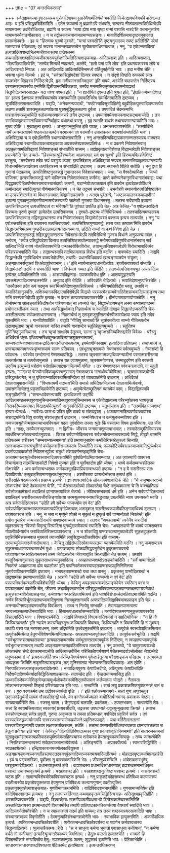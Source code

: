 +++
title = "07 अन्तरधिकरणम्"

+++
नन्वेतद्वाक्यस्यानुवादरूपस्य पुरोवादिवाक्यानुसारेणैवार्थनिर्णयो भवतीति किमेतद्वाक्यविषयविचारेणत्यत आह- य इति प्रसिद्धवन्निर्देशादिति । एतेन रूपवत्त्वं तु ब्रह्मणोऽपि संभवति, सत्यस्य नीरूपशास्त्रविरोधित्वेऽपि मायामयस्य तदविरोधित्वात्, ब्रह्मणि च रूपस्य "माया ह्येषा मया सृष्टा यन्मां पश्यसि नारदे'ति वचनानुसारेण मायामयस्यैवाङ्गीकारात् । न च तद्वोधकवचनानामप्रामाण्यप्रसङ्गः । मायाविदर्शितमायादृष्टयनुवादवत् प्रामाण्योपपत्तेः । इह च "हिरण्मयः पुरुषो दृश्यते', "यन्मां पश्यसी'ति दृष्टयनुवादस्य स्पष्टं प्रतीतेरिति परेषां मतमपास्तं वेदितव्यम्; एवं रूपस्य मानान्तराप्राप्तत्वेन श्रुत्येकसमधिगम्यत्वात् । ननु, "य एषोऽन्तरादित्य' इत्यत्रादित्यशब्दाभिलप्यजीवाधारतया प्रतिपन्नस्य कथमादित्यशब्दाभिलप्यजीवत्वरूपपूर्वपक्षोत्थितिरित्याशङ्कयाह- आदित्यशब्द इति । आदित्यशब्दात्, "दित्यदित्यादित्ये'ति, "तस्येद'मित्यर्थे ण्यप्रत्यये, अल्लेपे, "हलो यमां यमि लोप' इति प्रथमयकारस्य लोपे च आदित्यशब्दो निष्पन्नः । अत आदित्यादिः आदित्यादिबिम्बमध्ये वर्तितुमर्हतीति भावः । हृदा मनीषा चेति । भक्त्या धृत्या चेत्यर्थः । इदं च, "सर्वत्रप्रसिद्धोपदेशा'दित्यत्र स्पष्टम् । न संदृशे तिष्ठति रूपमस्ये'त्यत्र रूपशब्देन विग्रहस्य निर्दिष्टत्वेऽपि, हृदा मनीषामनसाभिक्लृप्त' इति वाक्ये, अस्येति षष्ठयन्तेन निर्दिष्टस्य परमात्मस्वरूपस्यैव एनमिति द्वितीयान्तनिर्दिष्टतया, तस्यैव मनसाभिक्लृप्तत्वरूपमनोग्रह्यत्वं सिद्धयेदित्यस्वरसादाह- यदा पश्यः पश्यत इति । "न ह्यारोपितं दृश्यत इति श्रूयत इति, "ईक्षतिकर्मव्यपदेशात् सः' इत्यत्र ईक्षणस्य तत्त्वविषयत्वमेव वक्त्तव्यमिति मृषावादिभिरेव समर्थितत्वादिति द्रष्टव्यम् । सूत्रविहितसमासत्वादिति । यद्यपि, "अनेकमन्यपदार्थे', "षष्ठी'त्यादिसूत्रविहितेषुे बहुव्रीहितत्पुरुषादिष्वप्यस्त्येव लक्षणा तथापि शास्त्रमूललक्षणापेक्षया पुरुषबुद्धिमूललक्षणा दुर्बला । उपपादितं चेदमस्माभिः पाराशर्यवचस्सुधामिति श्लोकव्याख्यानावसरे तत्रैव द्रष्टव्यम् । उपमानोपमेयवाचकशब्दसद्भावाच्चेति । तत्र समभिव्याहृतसामानाधिकरण्यनिर्वाहाय यथातथा वास्तु । इह त्वसति बाधके तथाश्रयणमन्याय्यमिति भावः । मुख्य एवेति । मुख्यतुल्य इत्यर्थः । अभ्युपगन्तुमुचित इति यावत् । अनन्तरवाक्यस्थेति । "तस्योदिति नामे'त्यनन्तरवाक्ये षष्ठयन्ततच्छब्देन परमात्मन एव परामर्शेन उपासकस्य परामर्शासंभवादिति भावः । अक्षिविद्यायां च य एषोऽक्षिणीति स्थानस्योक्तत्वादिति । ननु अन्तरादित्यविद्याप्रकरणाम्नातस्यास्य वाक्यस्य अक्षिविद्यायां स्थानविधायकत्वशङ्काया अप्रसक्त्तेरप्रसक्त्तप्रतिषेधः । न च प्रकरणे निवेशासंभवात् अप्रकृतायामक्षिविद्यायां निवेशशङ्कां संभवतीति वाच्यम् । तर्ह्यप्रकृतत्वाविशेषात् विद्यान्तरेऽपि निवेशशङ्का प्रसज्येतेति चेत् उच्यते- "हिरण्यश्मश्रुर्हिरण्यकेश आप्रणरवात् सर्व एव सुवर्ण' इति हिरण्मयविग्रहविशिष्टं प्रस्तुत्य, "तस्यैतस्य तदेव रूपं यदमुप्य रूपम्' इत्यतिदेशात् अक्षिविद्यायां रूपवत् तत्समभिव्याहृतस्थानस्यापि विधानमस्त्वित्याक्षेपस्य तत्परिहारस्य च संभवादिति द्रष्टव्यम् । अक्ष्णः स्थानत्वे विहिते सतीति । ननु द्वेधा हि गुणानां भेदकत्वम्, उत्पत्तिशिष्टगुणवरुद्धे गुणान्तरस्य निवेशासंभवात् । यथा, "स वैश्वदेव्यामिक्षा । जिग्यो वाजिनम्' इत्यत्रमिक्षावरुद्धे यागे वाजिनस्य निवेशासंभवात् कर्मभेदः; प्राप्ते कर्मण्यनेकगुणविधानासंभवाद्वा; यथा विद्वद्वाक्यविहितपौर्णमास्यमावास्यासंज्ञयोः कमर्णोः, यदाग्नेयोऽष्टाकपाल इति वाक्येन द्रव्यदेवतयोर्विधाने कर्मान्तरत्वं स्यादित्युक्त्तं पौर्णमास्यधिकरणे । न चेह तदुभयं संभवति । उभयोरपि स्थानयोरुत्पत्तिशिष्टत्वेन वा उत्पन्नशिष्टत्वेन वा विधानसंभवात् विद्याभेदाप्रसक्त्तेः । अतएव पूर्वतन्त्रे, "अष्टाकपालनवकपालादीनां द्रव्याणां युगपदनुपसंहरणीयानामप्येकस्यमपि जातेष्टौ गुणतया विधानमस्तु । ततश्च सर्वेषामपि द्रव्याणां उत्पत्तिशिष्टत्वम् उत्पन्नशिष्टत्वं वा भविष्यती'ति पूर्वपक्षः प्रवर्तित इति चेत्- अत्र केचित्-"य एषोऽन्तरादित्ये हिरण्मयः पुरुषो दृष्यत' इत्येतदेव उत्पत्तिवाक्यम् । दृश्यते-द्रष्टव्यः योगिभिरित्यर्थः । ततश्चादित्यमण्डलस्य उत्पत्तिशिष्टत्वात् तद्विरुद्धस्थानस्य तत्र निवेशासंभवात् विद्याभेदोऽवश्यं वक्त्तव्य इत्यत्र तात्पर्यात् । ननु "य एषोऽन्तरादित्य इति वाक्यस्य उत्पत्तिवाक्यत्वे, उत्पत्तिशिष्टगुणावरुद्धे, तस्य यथा कष्यास'मिति वाक्येन सिद्धान्त्यभिमतस्य पुण्डरीकदलामलायताक्षत्वस्य वा, उदिति नाम्नो वा कथं निवेश इति चेन्न । उत्पत्तिशिष्टगुणारुद्धे तद्विरुद्धगुणान्तरस्य निवेशासंभवेऽपि तदविरोधिनो गुणस्य विधाने अनुपपत्त्यभावात् । नन्वेवम्, "सर्वत्र प्रसिद्धोपदेशा'दित्यत्र उत्पत्तिशिष्टसार्वात्म्यावरुद्धे मनोमयत्वादिगुणविधानासंभवात् सर्वं खल्विद'मिति वाक्यं नोत्पत्तिवाक्यमिति ग्रन्थकारोक्तिविरोधः, तत्राप्युत्पत्तिवाक्यत्वेऽपि विरोधाभावादित्येव परिहारसंभवादिति चेन्न । तद्ग्रन्थस्यापि तदभिप्रायत्वान्न विरोध इति वदन्ति । वाक्यभेदः स्यादिति । यद्यपि सिद्धान्तेऽपि गुणविधित्वेन वाक्यभेदोऽस्ति, तथापि- प्रधानविधिवाक्यं खल्वङ्गवाक्येन संयुतम् । अङ्गप्रधानसंयुक्त्तां विधत्तेऽपूर्वभावनाम् ।।' इति न्यायेनाङ्गप्रधानविध्योवर्ाक्यैकवाक्यत्वं संभवति । विद्याभेदपक्षे तदपि न संभवतीति भावः । विधेयत्वं गम्यत इति चेदिति । ततश्चोत्पत्तिवाक्यश्रुतं अन्तरादित्य इत्येतत् अविवक्षितमिति भावः । आशयमविद्वानाह- उपक्रमविरोध इति । आशयमुद्धाटयति उपक्रमेऽप्यादित्यमण्डलस्येति । अनुवाद इति चेदिति । अविवक्षेति चेदित्यर्थः । रूपातिदेशानुपपत्तिश्चेति । "तस्यैतस्य तदेव रूपं यदमुप्य रूप'मित्यतिदेशानुपपत्तिरित्यर्थः । नन्वियमक्षिविद्यैव भवतु, तथापि न रूपातिदेशानुपपत्तिः, अक्षिस्थानकविद्यात्वाविशेषेऽपि विद्ययोः परस्परभेदसम्भवेनातिदेशसम्भवादित्याशङ्क्य तथा सति परस्पराभेदोऽपि दुर्वार इत्याह- न केवलं कप्यासवाक्यमात्रस्येति । हीनोपमाश्रयणायोगाच्चेति । ननु हीनोपमाया आलङ्कारिकैर्दोषत्वेन परिगणनात् सा त्यज्यते चेत्, सिद्धान्तेऽप्यमङ्ग लस्य कष्यासशब्दस्य प्रयोगादश्लीलत्वं स्यात् । तथा अप्रसिद्धार्थत्वात् निहतार्थत्वं च स्यादिति दोषद्वयं सिद्धान्तेऽप्यस्तीति चेन्न-अश्लीलत्वस्य सर्वपक्षसाधारणत्वात् । निहतार्थत्वं तु एतादृशजुगुप्सितार्थस्वीकारापेक्षया ज्याय इति तदेव युक्त्तमिति भावः । गानविशेषाविति । यद्यपि "गीतिषु सामाख्ये'ति सूत्रोक्तरीत्या साम्नो गीतिरूपत्वेन तदाश्राभूताया ॠचो गानरूपत्वं नास्ति तथापि गानशब्देन स्तुतिहेतुत्वमुच्यते । । स्तुतिश्च गुणिनिष्ठगुणाभिधानम् । तत्र ॠचां साक्षादेव हेतुत्वम्, साम्नां तु ॠगक्षराभिव्यक्त्तिद्वारेति विवेकः । परैस्तु अधिदैवतं ॠचः पृथिव्यन्तरिक्षद्युनक्षत्रादित्यगतशुक्लभारूपत्वं, साम्नश्चाग्निवाय्वाकाशचन्द्रादित्यगतनीलभारूपत्वम्, इयमेवर्गग्निस्साम' इत्यादिना प्रतिपन्नम् । तथाध्यात्मं च, प्राणच्छायात्ममनःपरःकृष्णरूपत्वं साम्नः प्रतिपन्नम् । एवंभूतॠक्सामयोः गेष्णत्वरूपं पर्वत्वमुच्यते । गेष्णशब्दो हि पर्ववचनः । पर्वस्वेव छन्दोगानां गेष्णशब्दप्रसिद्धेः । ततश्च ॠक्सामात्मकपृथिव्यग्न्यादीनां परमात्मशरीरतया तत्कार्यतया च तत्पर्वत्वमुच्यते । ततश्च यत एवायमुन्नामा, ॠक्सामगेष्णश्च, तस्मादुद्गेष्ण इति वक्त्तव्ये उद्गीथ इत्युच्यते परोक्षेण परोक्षप्रियत्वाद्देवानामित्यर्थो वर्णितः । तत्र गेष्णशब्दस्य पर्ववचनत्वादपि, गा स्तुतौ इत्यतः, "गादाभ्यां चे'त्यौणादिकव्युत्पत्त्यनुसारात् गेष्णशब्दस्य गानार्थत्वमेवोचितम् । ॠक्सामशब्दयोरपि प्रसिद्धार्थत्वमेव; न तु पृथिव्यग्न्यादिपरत्वमित्यभिप्रेत्य एवं व्याख्यातमिति द्रष्टव्यम् । अधिदैवतं देवतायामुपासनमिति । "विभक्त्तयर्थे यदव्यय'मिति समासे अधिदैवतमित्यस्य देवतायामित्येवार्थः, उपासनमित्येतत्तु प्रकृताभिप्रायेणेति द्रष्टव्यम् । अमुष्येत्येतच्छ्रुतिगतं व्याख्येयं पदम् । विद्याद्वितयमपि सङ्गृहीतमिति ।"सम्बन्धादेवमन्यत्रापि' इत्यधिकरणे उद्गीथे आदित्यमण्डलस्थपुरुषानुचिन्तनस्याक्षिस्थपुरुषानुचिन्तनस्य च एकेविद्यात्वस्य परैरभ्युपेतस्य भाष्यकृता निराकरिष्यमाणत्वात् विद्याद्वयमित्युक्त्तौ नानुपपत्तिरिति द्रष्टव्यम् । चतुर्धासंशय इति । "तदर्थमिह पाप्मशब्द' इत्यारभ्येत्यर्थः । "सर्वेभ्यः पाप्मभ्य उदित इति वाक्ये च संशयद्वयम् । अजायमानादित्यवर्णवाक्ययोश्च संशयद्वयमिति त्रिषु वाक्येषु संश्यचतुष्टयं द्रष्टव्यम् । जन्मनिषेधश्च न कर्ममूलजन्मविषय इति । नन्वजत्वश्रुतेर्जन्मसामान्याभावविषयत्वं वदतः पूर्वपक्षिणः तस्याः श्रुतेः किं परमात्मा विषय इत्यभिपायः, उत जीव इति । नाद्यः, तस्यैवानभ्युपगमात् । न द्वितीयः- जीवस्य जन्ममात्रशून्यत्वाभावात् । तस्मादेतच्छ्रुतिविचारस्य तदर्थचिन्ताकोटावन्वयोऽनुपपन्नः । किञ्च सर्वपाप्मोदितत्वस्य सर्वकर्मात्यन्ताभावरूपत्वे सिद्धे, तादृशे चात्मनि प्रतिपन्नस्य शरीरस्य "सम्भवाम्यात्ममायया' इति प्रमाणानुसारेण कर्मातिरिक्त्तहेतुकत्वं सिध्यति; ततश्चाजायमानत्वश्रुतीनां कर्मकृतशरीराभावपरत्वं सिध्यतीति तस्य; फलकोटिपर्यवसन्नस्याजत्वादिश्रुत्यर्थस्य प्रथमोपपादककोटौ निवेशमभ्युपेत्य चतुर्धा संशयवर्णनमहृद्यमिति चेन्न- अजायमानत्वश्रुतेर्जीवस्वरूपानादित्वपरत्वमिति पूर्वपक्षिणोऽभिप्रायसम्भवात् । अत एवास्यापि वाक्यस्य विचार्यत्वात् तदर्थचिन्ताकोटौ निवेशो युज्यत इति न पूर्वोक्तदोष इति ध्येयम् । भाष्ये कर्मसम्बन्धरहितस्य मोक्षस्येति । अत्र कर्मसम्बन्धशब्दः कर्मफलभूतप्रियाप्रियसम्बन्धपरो द्रष्टव्यः । "न ह वै सशरीरस्य सतः प्रियाप्रिययोः' इत्युदाहरिष्यमाणश्रुत्यर्थानुगुण्यात् । अशरीरतया प्राप्यत्वेनोच्यत इत्यर्थ इति । शरीरराहित्यरूपकारणेन प्रसाध्य इत्यर्थः । ज्ञानशक्त्तयादिकं लोककामेशत्वादिकं चेति । "ये चामुष्मात्पराञ्चो लोकास्तेषां चेष्टे देवकामानां चे'ति, "ये चैतस्मादर्वाञ्चो लोकास्तेषां चेष्टे मनुष्यकामानां चे'ति वाक्यप्रतिपन्नं सर्वलोककामेशत्वं तदाक्षिप्तं ज्ञानश्क्त्तयादिकं चेत्यर्थः । जीवेष्वसम्भवन्नयं धर्म इति । अनेन सर्वपापोदितत्वरूपं ब्रह्मलिङ्गं सशरीरत्वरूपजीवलिङ्गापेक्षया चरमश्रुतमप्यनन्यथासिद्धत्वात् प्रबलमिति न्याय उपन्यस्तो भवति । अत्र सर्वपापोदितत्वस्य "उदेति हवै सर्वेभ्यः पाप्मभ्योय एवं वेद' इति सर्वपापोदितत्वलक्षणफलरूपतात्पर्यलिङ्गोपेतत्वात् अतादृशात् सशरीरत्वरूपजीवलिङ्गादाधिक्यं द्रष्टव्यम् । वाक्यकारवच इति । ननु, न जरा न मृत्युर्न शोको न सुकृतं न दुष्कृतं सर्वे पाप्मानोऽतो निवर्तन्ते' इति प्रयोगानुसारेण जन्मजरादीनामपि पापशब्दवाच्यत्वं स्यात् । ततश्च "अपहतपाप्मे' त्यनेनैव जरादीनां व्युदस्तत्वात् "विजरो विमृत्यु'रित्यादिना पुनर्व्युदासवैफल्यं स्यादिति चेन्न- "अपहतपाप्मे'ति वाक्ये पाप्मशब्दस्य गोवलीवर्दन्यायेन जरादिव्यतिरिक्त्तपापपरत्वात् । न च शोकादिषु पाप्मशब्दस्यामुख्यत्वेऽपि सुकृतदुष्कृतयोः प्रवृत्तिनिमित्तसम्भवान्न मुख्यत्वं त्याज्यमिति लघुसिद्धान्तटीकाविरोध इति वाच्यम्- तस्याभ्युपेत्यवादत्वेनादोषत्वात् । केचित्तु तद्विरोधादिदमेवान्यपरतया व्याख्येयमिति वदन्ति । ननु पाप्मशब्दस्य सुकृतसाधारणपरत्वसमर्थनं मुधा । पाप्मशब्दस्य लोकप्रसिद्धयनुरोधेन दुष्कृतमात्रपरत्वे पापवश्यतागन्धराहित्यरूपस्य तस्य जीवेऽसत्त्वेन जीवव्यावृत्तिः सिध्यतीति चेत् सत्यम् । अथापि वस्तुस्थित्यनुसारात् सुकृतसाधारण्यमुपपादितम् । अपहतपाप्मशब्दोऽसङ्कोचादिति । "सर्वे पाप्मानोऽतो निवर्तन्ते अपहतपाप्मा ह्येष बह्मलोक' इति पापनिवर्तकत्वस्यापहतपाप्मशब्दप्रवृत्तिनिमित्तया नुतावेवाविष्करणादिति द्रष्टव्यम् । नन्वपहतपाप्मशब्दो यथा तथा वास्तु । प्रकृतस्तु पाप्मोदितशब्दो न तादृशार्थकः प्रमाणाभावादिति चेन्न । अत्रापि "उदेति हवै सर्वेभ्यः पाष्मभ्यो य एवं वेद' इति परपापनिवर्तकत्वप्रतीत्यविशेषादिति ध्येयम् । केचित्तु अपहतपाप्मशब्दोऽसङ्कोचेन स्वस्मिन् परत्र च पापघातकत्वं वदतीति चेत्, जीवस्य कदापीदृक्त्वाभावेन परिशुद्धात्मविषयस्यापहतपाप्मशब्दस्याप्ययमेवार्थ इत्युत्तरग्रन्थविरोधप्रसङ्गात्, कर्मवश्यतागन्धरहितत्वमित्यर्थ इति भाष्यविरोधाच्चेदमतिवादमात्रमिति वदन्ति । नन्वेवं नित्याविर्भूतापहतपाप्मत्वादिगुणानां नित्यमुक्त्तानामपि अन्तरादित्यविद्याविषयत्वप्रसङ्ग इति चेन्न । अनन्याधीनमपहतपाप्मत्वमिह विवक्षितम् । तच्च न नित्येषु सम्भवति । तेषामपहतपाप्मत्वस्य भगवत्सङ्कल्पाधीनत्वादिति भावः । हिंसारूपधात्वर्थासम्भवादिति । मरणोद्देश्यकमरणानुकूलव्यापरस्यैव हिंसात्वादिति भावः । विषशब्दस्येवेति । यद्यपि विषशब्दो विषत्वजातिवचनो न सप्रतियोगिकः । "न हि गौः किञ्चित्प्रत्यगौः' इति न्यायेन कस्यचिद्वस्तुनः कञ्चित्प्रति विषत्वम्, किञ्चित्प्रति न विषत्वमिति हि न सुवचम् तथापि यस्य यत् मरणसाधनम्, तस्य तद्विषमिति कृत्वेदमुक्त्तमिति द्रष्टव्यम् । तत्पूर्वकं स्वरूपोपाधिकमित्यत्र तत्पूर्वकमित्येतत् हेतुगर्भविशेषणमित्यभिप्रयन्नाह- अपहतपाप्मत्वपूर्वकत्वादिति । तत्पूर्वकसर्वभूतेति । यद्यपि "सर्वभूतान्तरात्मापहतपाप्मा' इत्यपहतपाप्मत्वमेव सर्वभूतान्तरात्मत्वपूर्वकं निर्दिष्टम्, न त्वपहतपाप्मत्वपूर्वकं सर्वभूतान्तरात्मत्वम् तथापि अपहतपाप्मत्वसहपठितमित्यत्र तात्पर्यम् । ननु परभाष्ये, "ये चामुष्मात्पराञ्चो लोकास्तेषां चेष्टे देवकामानाञ्चेति आदित्यान्तर्वर्तिनः परिच्छिन्नैश्वर्यश्रवणं पेचैतस्मादर्वाञ्चोलोकाः तेषाञ्चेष्टे मनुष्यकामानां च' इत्यक्ष्यन्तर्वर्तिनश्च परिच्छिन्नैश्वर्यश्रवणं पूर्वपक्षहेतुतया परैराशङ्कय परिहृतम् । तद्भगवता भाष्यकृता किमिति नादृतमित्याशङ्कय ;तत् सुनिरसतया नोपन्यस्तमित्यभिप्रयन्नाह- अत एवेति । निरुपाधिकसत्यसङ्कल्पत्वादेवेत्यर्थः । नन्वादित्यपुरुषः केषाञ्चिदीष्टे, अक्षिपुरुषः केषाञ्चिदिति निर्देशभेदादैश्वर्यमर्यादासिद्धिरित्याशङ्कयाह- तदवच्छेद इति । ऐच्छतयान्यथासिद्ध इति । ऊध्वर्लोकदेवकामेशितृत्वेच्छायामूर्ध्वलोकदेवकामेशितृतयोपासनं कर्तव्यतया चोद्यते । नैतावता लोकान्तरकामान्तरे शितृत्वं परिसंख्यायत इति भावः । सत्त्वमिति । सत्वं लघु प्रकाशकमिष्टमुपष्टम्भकं चलं च रजः । गुरु वरणकमेव तमः प्रदीपवच्चार्थतो वृत्तिः ।।' इति श्लोकस्यायमर्थः- सत्त्वं गुणः लघुवस्तुन उद्गमनहेतुर्धर्मो लाघवं गौरवप्रतिद्वन्द्वी धर्मः, येन ह्यग्नेरूर्ध्वज्वलनं वायोस्तिर्यग्गमनम्-प्रकाशकं चेष्टम् । सांख्याचार्यैरिति शेषः । रजस्तु चलम् । त्रैगुण्यद्रव्यं चलयति; प्रवर्तकम् ः उपष्टम्भकम् । सत्वस्येति शेषः । सत्त्वं हि स्वयमक्रियत्वात् स्वकायर्ं प्रत्यवसीदति, तद्रजसा उपष्टभ्यते-प्रवृत्त्युन्मुखतया क्रियते । ततश्च रजसोपष्टम्भात् सर्वत्र प्रवृत्तौ, गुरुणा आवृण्वता च तमसा प्रतिबन्धात् क्वचिदेव प्रवृत्तिर्न सर्वत्र । एवं परस्परविरुद्धकार्याणामपि सत्त्वरजस्तमसामेकप्रयोजने प्रवृत्तिरुपपद्यते । यथा वर्तितैलानलानां परस्परविरुद्धानामपि प्रकाश लक्षणकार्यकरत्वम्, तथेति । ततश्च परस्परविरोधिस्वभावतया ज्ञानावारकतया च हेतुत्वं प्रतीयत इति भावः । केचित्तु-"प्रीत्यप्रीतिविषादात्मका गुणाः प्रकाशप्रवृत्तिनियमार्थाः' इति सत्त्वरजस्तमसां सुखदुःखमोहात्मकत्वप्रतिपादकपूर्वश्लोकसहितस्यास्य श्लोकस्य हेयतासूचकत्वमित्याहुः । तच्च जानात्येवेति । निरतिशयानन्दस्वरूपं सर्वज्ञत्वाज्जानात्येवेत्यर्थः । अलिङ्गयेति । अप्रतर्क्येत्यर्थः । स्वभावसिद्धिरिति । स्वप्रकाशेत्यर्थः । इन्द्रियाकारानयनगोलकादियुक्त्ता । अङ्गप्रत्यङ्गव्यञ्जनवतीहस्तपादतदवयवपुंस्त्वादिव्यञ्जकश्मश्रवादिमतीत्यर्थः । मोहाद्यस्पृष्टत्वमभिप्रयन्नाहेति । इयं च पदावतारिका, पूर्वोक्ता तु वाक्यावतारिकेति भेदः । जीवानुप्रवेशेष्विति । आवेशावतारभूतेषु परशुरामादिष्वित्यर्थः । प्रधानव्यावृत्त्यर्थ इति । ब्रह्मशब्दस्य प्रधानादिसाधारण्यात् ब्रह्मशब्दसमानाधिकृतः परशब्दः प्रधानव्यावृत्त्यर्थ इत्यर्थः । परब्रह्मशब्द इति । परब्रह्मशब्दानुप्रविष्टः परशब्द इत्यर्थः । नारायणशब्दो घटक इति । सामान्यविशेषयोरेकविषयत्वघटक इत्यर्थः । ननु प्राकृतहेयदेहसम्बन्धं प्रतिषिध्य कल्याणरूपं वदतीत्यस्यैव प्रकृतोपयुक्त्ततया हेयगुणान् प्रतिषिदध्य कल्याणगुणान् वदतीत्युक्त्तिः प्रकृतानुपयुक्त्तेत्याशङ्कयाह- गुणविभागकथनमिति । वादिविवादशमनाथर्मिति । गुणसामान्यनिषेध इति वादिविवादशान्तय इत्यथर्ः । ननु तमःपारवर्तित्वात् कथमप्राकृतत्वसिद्धिरित्यत्राह- अतिसूक्ष्मप्रकृतिर्हीति । अस्तातिप्रत्ययस्येति । यद्यपि, दिक्शब्देभ्यः सप्तमीपञ्चमीप्रथमाभ्यो दिग्देशकालेष्वस्तातिरिति अस्तातिप्रत्ययस्य प्रथमान्तादपि विधानमस्ति तथापि प्रातिपादकानधिकार्थतया वैयथार्यं स्यादिति भावः । आदित्यवर्णतोक्तेश्चेति । न च स्वप्रकाशत्वं तदर्थं इति वाच्यम्; तत्र तस्य शब्दस्यास्वरसत्वादिति भावः । संस्थानशब्दञ्च विवृणोतीति । देवमनुष्यादिसंस्थानशब्देनेति भावः । स्वाभाविक इत्युक्त्तमिति । अकर्मोपाधिक इत्यर्थः ।शरिरसम्बन्धावच्छिन्नैश्वर्येति । शरीरसम्बन्धावच्छिन्नैश्वर्यस्य च श्रवणेन कर्मवश्यत्वस्य सिद्धत्वादित्यर्थः । श्रुत्यन्तरैकाथ्यर्ेति । "स न साधुना कर्मणा भूयान्नो एवासाधुना कनीयान्', "न कर्मणा वर्धते नो कनीयान्' इत्यादिश्रुत्यन्तरैकाथ्यर्ं विवक्षितम् । हेतुतः फलतो द्रव्यतश्चेति । भगवतो हि विग्रहस्वीकारे भगवदिच्छैव हेतुः; उपासकानुग्रहः फलम्; शुद्धसत्वं द्रव्यमिति भावः । पेटिकाभेदेति । साधारणासाधारणशब्दविषयतया पेटिकाभेद इत्यभिप्रायः । इत्यन्तरधिकरणम्